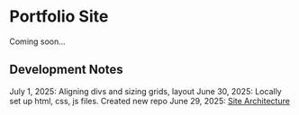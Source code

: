 # Portfolio Site
Coming soon...

## Development Notes
July 1, 2025: Aligning divs and sizing grids, layout
June 30, 2025: Locally set up html, css, js files. Created new repo
June 29, 2025: [Site Architecture](https://www.figma.com/board/Qg4zvh8yEVaYZVqZGrvXEt/Portfolio-Site-Architecture?node-id=0-1&t=7txc5xY1TEpDFp2D-1)  
